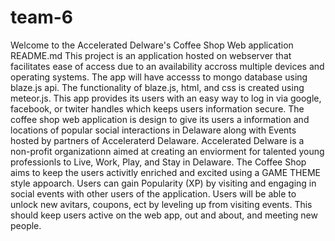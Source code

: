 # team-6

Welcome to the Accelerated Delware's Coffee Shop Web application README.md
This project is an application hosted on webserver that facilitates ease of access due to an availability accross multiple 
devices and operating systems.
The app will have accesss to mongo database using blaze.js api. The functionality of blaze.js, html, and css is created
using meteor.js. 
This app provides its users with an easy way to log in via google, facebook, or twiter handles which keeps users information 
secure.
The coffee shop web application is design to give its users a information and locations of popular social interactions in Delaware
along with Events hosted by partners of Acceleraterd Delaware. Accelerated Delware is a non-profit organizationn aimed at creating
an enviorment for talented young professionls to Live, Work, Play, and Stay in Delaware.
The Coffee Shop aims to keep the users activitly enriched and excited using a GAME THEME style appoarch. 
Users can gain Popularity (XP) by visiting and engaging in social events with other users of the application.
Users will be able to unlock new avitars, coupons, ect by leveling up from visiting events.
This should keep users active on the web app, out and about, and meeting new people. 
